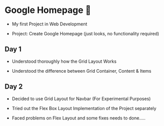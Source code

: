 # Google Homepage 🚀

- My first Project in Web Development

- Project: Create Google Homepage (just looks, no functionality required)

## Day 1

- Understood thoroughly how the Grid Layout Works

- Understood the difference between Grid Container, Content & Items

## Day 2

- Decided to use Grid Layout for Navbar (For Experimental Purposes)

- Tried out the Flex Box Layout Implementation of the Project separately

- Faced problems on Flex Layout and some fixes needs to done.....
